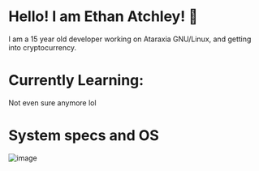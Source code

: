 # Hello! I am Ethan Atchley! :wave:
I am a 15 year old developer working on Ataraxia GNU/Linux, and getting into cryptocurrency.

# Currently Learning:

Not even sure anymore lol

# System specs and OS

![image](https://user-images.githubusercontent.com/25110919/119912964-8ec8fb80-bf2a-11eb-8612-a7ccc3826ebc.png)
